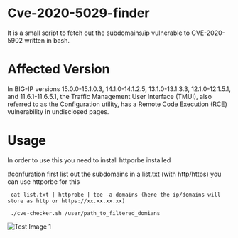 # Cve-2020-5029-finder
It is  a small script to fetch out the  subdomains/ip vulnerable to CVE-2020-5902 written in bash. 

# Affected Version
In BIG-IP versions 15.0.0-15.1.0.3, 14.1.0-14.1.2.5, 13.1.0-13.1.3.3, 12.1.0-12.1.5.1, and 11.6.1-11.6.5.1, the Traffic Management User Interface (TMUI), also referred to as the Configuration utility, has a Remote Code Execution (RCE) vulnerability in undisclosed pages.
  
# Usage
In order to use this you need to install httporbe installed

#confuration
first list out the subdomains in a list.txt (with http/https) you can use httporbe for this
	 
	 cat list.txt | httprobe | tee -a domains (here the ip/domains will store as http or https://xx.xx.xx.xx)

	 ./cve-checker.sh /user/path_to_filtered_domians



![Test Image 1](https://github.com/GovindPalakkal/Cve-2020-5029-finder/blob/master/Screen%20Shot%202020-07-08%20at%204.54.59%20PM.png)
